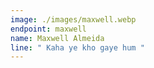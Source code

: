 ```yaml
---
image: ./images/maxwell.webp
endpoint: maxwell
name: Maxwell Almeida
line: " Kaha ye kho gaye hum "
---
```

